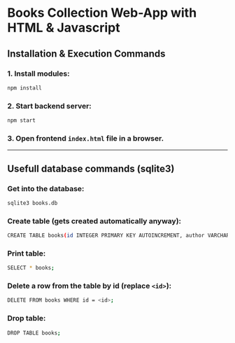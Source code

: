# Books Collection Web-App with HTML & Javascript

## Installation & Execution Commands

### 1. Install modules:

```bash
npm install
```

### 2. Start backend server:

```bash
npm start
```

### 3. Open frontend `index.html` file in a browser.

---

## Usefull database commands (sqlite3)

### Get into the database:

```bash
sqlite3 books.db
```

### Create table (gets created automatically anyway):

```bash
CREATE TABLE books(id INTEGER PRIMARY KEY AUTOINCREMENT, author VARCHAR(25) NOT NULL, title VARCHAR(40) NOT NULL, genre VARCHAR(20) NOT NULL, price FLOAT NOT NULL);
```

### Print table:

```bash
SELECT * books;
```

### Delete a row from the table by id (replace `<id>`):

```bash
DELETE FROM books WHERE id = <id>;
```

### Drop table:

```bash
DROP TABLE books;
```
